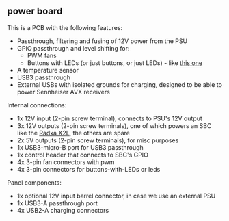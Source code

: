 ## power board

This is a PCB with the following features:
- Passthrough, filtering and fusing of 12V power from the PSU
- GPIO passthrough and level shifting for:
    - PWM fans
    - Buttons with LEDs (or just buttons, or just LEDs) - like [this one](https://eu.mouser.com/ProductDetail/Shin-Chin/R13-508BL-05-BRR12V?qs=gZXFycFWdAOqSBZAzEyqbA%3D%3D)
- A temperature sensor
- USB3 passthrough
- External USBs with isolated grounds for charging, designed to be able to power Sennheiser AVX receivers

Internal connections:
- 1x 12V input (2-pin screw terminal), connects to PSU's 12V output
- 3x 12V outputs (2-pin screw terminals), one of which powers an SBC like the [Radxa X2L](https://radxa.com/products/x/x2l/), the others are spare
- 2x 5V outputs (2-pin screw terminals), for misc purposes
- 1x USB3-micro-B port for USB3 passthrough
- 1x control header that connects to SBC's GPIO
- 4x 3-pin fan connectors with pwm
- 4x 3-pin connectors for buttons-with-LEDs or leds

Panel components:
- 1x optional 12V input barrel connector, in case we use an external PSU
- 1x USB3-A passthrough port
- 4x USB2-A charging connectors


